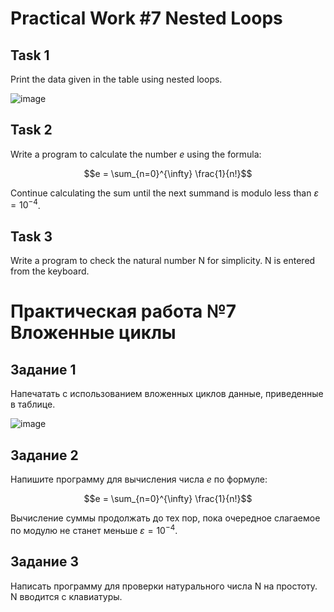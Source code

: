 # Practical Work #7 Nested Loops

## Task 1

Print the data given in the table using nested loops.

![image](https://github.com/MaksymAndreiev/AlgorithmProgrCourse/assets/29687267/f45e9516-a0af-478a-b0c1-9d5570890d0a)

## Task 2

Write a program to calculate the number _e_ using the formula:

$$e = \sum_{n=0}^{\infty} \frac{1}{n!}$$

Continue calculating the sum until the next summand is modulo less than $\varepsilon = 10^{-4}$.

## Task 3

Write a program to check the natural number N for simplicity. N is entered from the keyboard.

# Практическая работа №7 Вложенные циклы

## Задание 1

Напечатать с использованием вложенных циклов данные, приведенные в таблице.

![image](https://github.com/MaksymAndreiev/AlgorithmProgrCourse/assets/29687267/f45e9516-a0af-478a-b0c1-9d5570890d0a)

## Задание 2

Напишите программу для вычисления числа _e_ по формуле:

$$e = \sum_{n=0}^{\infty} \frac{1}{n!}$$

Вычисление суммы продолжать до тех пор, пока очередное слагаемое по модулю не станет меньше $\varepsilon = 10^{-4}$.

## Задание 3

Написать программу для проверки натурального числа N на простоту. N вводится с клавиатуры.
